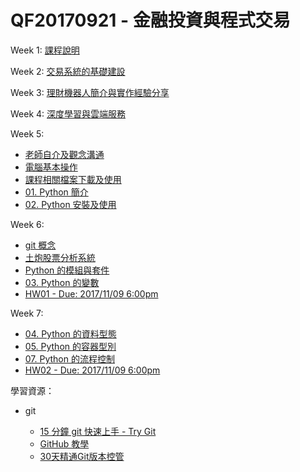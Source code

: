 ﻿# QF20170921 - 金融投資與程式交易

Week 1: [課程說明](https://hackpad.com/jZfGAGEMb3P)

Week 2: [交易系統的基礎建設](https://www.dropbox.com/s/1i5ze65mj2v2h01/%E4%BA%A4%E6%98%93%E7%B3%BB%E7%B5%B1%E7%9A%84%E5%9F%BA%E7%A4%8E%E5%BB%BA%E8%A8%AD.pptx?dl=0)

Week 3: [理財機器人簡介與實作經驗分享](https://www.slideshare.net/philipzh/ss-80462412)

Week 4: [深度學習與雲端服務](https://goo.gl/fqanpZ)

Week 5:

* [老師自介及觀念溝通](https://docs.google.com/presentation/d/1yiHpywvv7jQJR6FBgPzDf4WM_KyKIC4TzekVxVawQgk/edit?usp=sharing)
* [電腦基本操作](https://docs.google.com/presentation/d/1H_KG0rW5JiAnfb6pxEKJGDs2vERoHuS9v67nN2P8-lQ/edit?usp=sharing)
* [課程相關檔案下載及使用](https://www.youtube.com/watch?v=2aNB6HeqVKo&list=PLj4JWjo5dOC4ModtacLGuIhnRRbJurhpC&index=4&t=39s)
* [01. Python 簡介](https://goo.gl/5qr99A)
* [02. Python 安裝及使用](https://goo.gl/WvheQb)

Week 6:

* [git 概念](https://docs.google.com/presentation/d/1nygsgO0m3AklTn-1_7V41iW_-xWjJoFR_r1g0CnzoKo/edit?usp=sharing)
* [土炮股票分析系統](https://www.youtube.com/watch?v=zBtLOMBcH6E)
* [Python 的模組與套件](https://github.com/victorgau/QF20170921/tree/master/module_demo)
* [03. Python 的變數](https://goo.gl/9g3Hme)
* [HW01 - Due: 2017/11/09 6:00pm](https://github.com/victorgau/QF20170921/tree/master/01_basics/HW01)

Week 7:

* [04. Python 的資料型態](https://goo.gl/UbjntQ)
* [05. Python 的容器型別](https://goo.gl/rytdCn)
* [07. Python 的流程控制](https://goo.gl/qn8chd)
* [HW02 - Due: 2017/11/09 6:00pm](https://github.com/victorgau/QF20170921/tree/master/01_basics/HW02)

學習資源：

* git

  * [15 分鐘 git 快速上手 - Try Git](https://try.github.io)
  * [GitHub 教學](https://www.youtube.com/watch?v=py3n6gF5Y00)
  * [30天精通Git版本控管](https://ithelp.ithome.com.tw/users/20004901/ironman/525)
